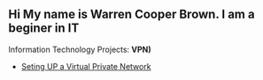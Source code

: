 ## Hi My name is Warren Cooper Brown. I am a beginer in IT
Information Technology Projects:
<b>VPN)</b>
  - [Seting UP a Virtual Private Network](https://github.com/WCB725/-prereqs)
